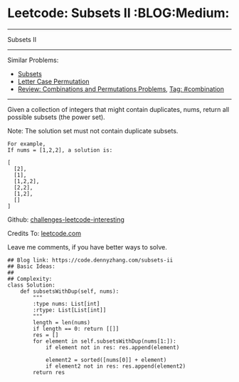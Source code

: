 # Leetcode: Subsets II     :BLOG:Medium:


---

Subsets II  

---

Similar Problems:  
-   [Subsets](https://code.dennyzhang.com/subsets)
-   [Letter Case Permutation](https://code.dennyzhang.com/letter-case-permutation)
-   [Review: Combinations and Permutations Problems](https://code.dennyzhang.com/review-combination), [Tag: #combination](https://code.dennyzhang.com/tag/combination)

---

Given a collection of integers that might contain duplicates, nums, return all possible subsets (the power set).  

Note: The solution set must not contain duplicate subsets.  

    For example,
    If nums = [1,2,2], a solution is:
    
    [
      [2],
      [1],
      [1,2,2],
      [2,2],
      [1,2],
      []
    ]

Github: [challenges-leetcode-interesting](https://github.com/DennyZhang/challenges-leetcode-interesting/tree/master/subsets-ii)  

Credits To: [leetcode.com](https://leetcode.com/problems/subsets-ii/description/)  

Leave me comments, if you have better ways to solve.  

    ## Blog link: https://code.dennyzhang.com/subsets-ii
    ## Basic Ideas:
    ##
    ## Complexity:
    class Solution:
        def subsetsWithDup(self, nums):
            """
            :type nums: List[int]
            :rtype: List[List[int]]
            """
            length = len(nums)
            if length == 0: return [[]]
            res = []
            for element in self.subsetsWithDup(nums[1:]):
                if element not in res: res.append(element)
    
                element2 = sorted([nums[0]] + element)
                if element2 not in res: res.append(element2)
            return res